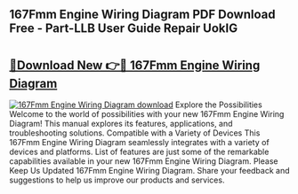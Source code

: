 ## 167Fmm Engine Wiring Diagram PDF Download Free - Part-LLB User Guide Repair UokIG

# <h2><a href="http://dfr74hj.blite.top/?on=167Fmm+Engine+Wiring+Diagram">🔗Download New 👉🔴 167Fmm Engine Wiring Diagram</a></h2>

[![167Fmm Engine Wiring Diagram download](https://i.imgur.com/lujVjoI.png)](http://dfr74hj.blite.top/?on=167Fmm+Engine+Wiring+Diagram)
Explore the Possibilities Welcome to the world of possibilities with your new 167Fmm Engine Wiring Diagram! This manual explores its features, applications, and troubleshooting solutions. Compatible with a Variety of Devices This 167Fmm Engine Wiring Diagram seamlessly integrates with a variety of devices and platforms. List of features are just some of the remarkable capabilities available in your new 167Fmm Engine Wiring Diagram. Please Keep Us Updated 167Fmm Engine Wiring Diagram. Share your feedback and suggestions to help us improve our products and services.
